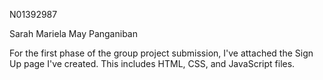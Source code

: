 N01392987


Sarah Mariela May Panganiban

For the first phase of the group project submission, I've attached the Sign Up page I've created. This includes HTML, CSS, and JavaScript files.
